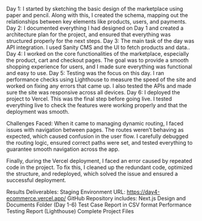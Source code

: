 Day 1:
I started by sketching the basic design of the marketplace using paper and pencil. Along with this, I created the schema, mapping out the relationships between key elements
like products, users, and payments.
Day 2:
I  documented everything I had designed on Day 1 and created a architecture plan for the project, and ensured that everything was structured properly for the next steps.
Day 3:
The main task of the day was API integration. I used Sanity CMS and the UI to fetch products and data..
Day 4:
I worked on the core functionalities of the marketplace, especially the product, cart and checkout pages. The goal was to provide a smooth shopping experience for users, and
I made sure everything was functional and easy to use.
Day 5:
Testing was the focus on this day. I ran performance checks using Lighthouse to measure the speed of the site and worked on fixing any errors that came up. I also tested the
APIs and made sure the site was responsive across all devices.
Day 6:
I deployed the project to Vercel. This was the final step before going live. I tested everything live to check the features were working properly and that the deployment was smooth.

Challenges Faced:
When it came to managing dynamic routing, I faced issues with navigation between pages. The routes weren’t behaving as expected, which caused confusion in the user flow. 
I carefully debugged the routing logic, ensured correct paths were set, and tested everything to guarantee smooth navigation across the app.

Finally, during the Vercel deployment, I faced an error caused by repeated code in the project. To fix this, I cleaned up the redundant code, optimized the structure, and redeployed, 
which solved the issue and ensured a successful deployment.



Results Deliverables:
Staging Environment URL: https://day4-ecommerce.vercel.app/
GitHub Repository includes:
Next.js Design and Documents Folder (Day 1-6)
Test Case Report in CSV format
Performance Testing Report (Lighthouse)
Complete Project Files
